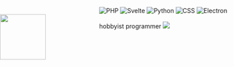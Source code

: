 ![PHP](https://img.shields.io/badge/-Gamer-ff0000?logo=php&logoColor=fff&style=for-the-badge) ![Svelte](https://img.shields.io/badge/-Beginner-eb5234?logo=svelte&logoColor=fff&style=for-the-badge) ![Python](https://img.shields.io/badge/-Master-yellow?logo=python&logoColor=fff&style=for-the-badge) ![CSS](https://img.shields.io/badge/-Beginner-207807?logo=css3&logoColor=fff&style=for-the-badge) ![Electron](https://img.shields.io/badge/-Noob-blue?logo=electron&logoColor=fff&style=for-the-badge)\
<img style="height:105px; position:absolute; left:0px;" src="https://github-readme-stats.vercel.app/api?username=AarushX&count_private=true&show_icons=true&theme=dark"/><img style="height:105px; position:absolute; left:0px;" src=hacker-hacker-man.gif/><img style="height:105px; position:absolute; left:0px;" src="https://github-readme-stats.vercel.app/api/top-langs/?username=AarushX&show_icons=true&theme=dark"/>\
hobbyist programmer ![](https://visitor-badge.glitch.me/badge?page_id=aarushx,aarushx&left_color=red&right_color=green)


